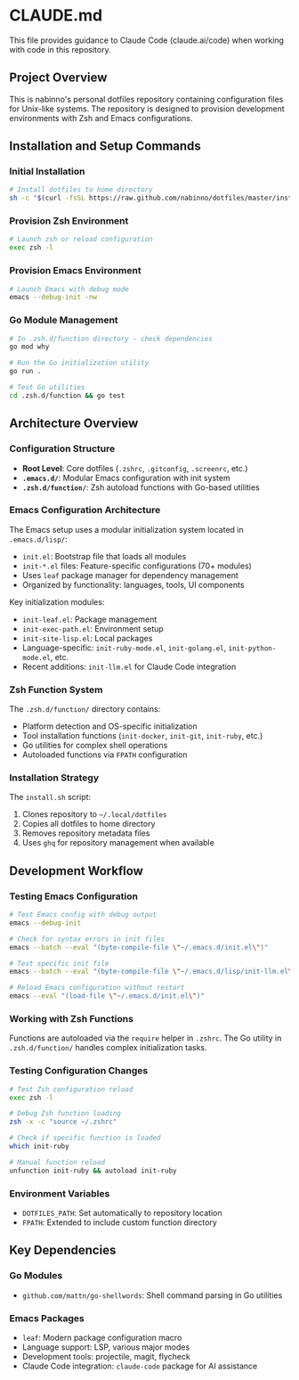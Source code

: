 # CLAUDE.md

This file provides guidance to Claude Code (claude.ai/code) when working with code in this repository.

## Project Overview

This is nabinno's personal dotfiles repository containing configuration files for Unix-like systems. The repository is designed to provision development environments with Zsh and Emacs configurations.

## Installation and Setup Commands

### Initial Installation
```bash
# Install dotfiles to home directory
sh -c "$(curl -fsSL https://raw.github.com/nabinno/dotfiles/master/install.sh)"
```

### Provision Zsh Environment
```bash
# Launch zsh or reload configuration
exec zsh -l
```

### Provision Emacs Environment
```bash
# Launch Emacs with debug mode
emacs --debug-init -nw
```

### Go Module Management
```bash
# In .zsh.d/function directory - check dependencies
go mod why

# Run the Go initialization utility
go run .

# Test Go utilities
cd .zsh.d/function && go test
```

## Architecture Overview

### Configuration Structure
- **Root Level**: Core dotfiles (`.zshrc`, `.gitconfig`, `.screenrc`, etc.)
- **`.emacs.d/`**: Modular Emacs configuration with init system
- **`.zsh.d/function/`**: Zsh autoload functions with Go-based utilities

### Emacs Configuration Architecture
The Emacs setup uses a modular initialization system located in `.emacs.d/lisp/`:
- `init.el`: Bootstrap file that loads all modules
- `init-*.el` files: Feature-specific configurations (70+ modules)
- Uses `leaf` package manager for dependency management
- Organized by functionality: languages, tools, UI components

Key initialization modules:
- `init-leaf.el`: Package management
- `init-exec-path.el`: Environment setup
- `init-site-lisp.el`: Local packages
- Language-specific: `init-ruby-mode.el`, `init-golang.el`, `init-python-mode.el`, etc.
- Recent additions: `init-llm.el` for Claude Code integration

### Zsh Function System
The `.zsh.d/function/` directory contains:
- Platform detection and OS-specific initialization
- Tool installation functions (`init-docker`, `init-git`, `init-ruby`, etc.)
- Go utilities for complex shell operations
- Autoloaded functions via `FPATH` configuration

### Installation Strategy
The `install.sh` script:
1. Clones repository to `~/.local/dotfiles`
2. Copies all dotfiles to home directory
3. Removes repository metadata files
4. Uses `ghq` for repository management when available

## Development Workflow

### Testing Emacs Configuration
```bash
# Test Emacs config with debug output
emacs --debug-init

# Check for syntax errors in init files
emacs --batch --eval "(byte-compile-file \"~/.emacs.d/init.el\")"

# Test specific init file
emacs --batch --eval "(byte-compile-file \"~/.emacs.d/lisp/init-llm.el\")"

# Reload Emacs configuration without restart
emacs --eval "(load-file \"~/.emacs.d/init.el\")"
```

### Working with Zsh Functions
Functions are autoloaded via the `require` helper in `.zshrc`. The Go utility in `.zsh.d/function/` handles complex initialization tasks.

### Testing Configuration Changes
```bash
# Test Zsh configuration reload
exec zsh -l

# Debug Zsh function loading
zsh -x -c "source ~/.zshrc"

# Check if specific function is loaded
which init-ruby

# Manual function reload
unfunction init-ruby && autoload init-ruby
```

### Environment Variables
- `DOTFILES_PATH`: Set automatically to repository location
- `FPATH`: Extended to include custom function directory

## Key Dependencies

### Go Modules
- `github.com/mattn/go-shellwords`: Shell command parsing in Go utilities

### Emacs Packages
- `leaf`: Modern package configuration macro
- Language support: LSP, various major modes  
- Development tools: projectile, magit, flycheck
- Claude Code integration: `claude-code` package for AI assistance
